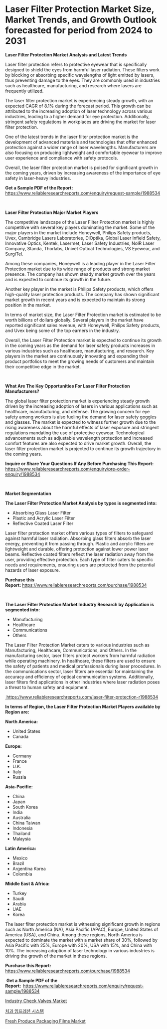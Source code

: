 <p><h1>Laser Filter Protection Market Size, Market Trends, and Growth Outlook forecasted for period from 2024 to 2031</h1></p><p><strong>Laser Filter Protection Market Analysis and Latest Trends</strong></p>
<p><p>Laser filter protection refers to protective eyewear that is specifically designed to shield the eyes from harmful laser radiation. These filters work by blocking or absorbing specific wavelengths of light emitted by lasers, thus preventing damage to the eyes. They are commonly used in industries such as healthcare, manufacturing, and research where lasers are frequently utilized.</p><p>The laser filter protection market is experiencing steady growth, with an expected CAGR of 8.1% during the forecast period. This growth can be attributed to the increasing adoption of laser technology across various industries, leading to a higher demand for eye protection. Additionally, stringent safety regulations in workplaces are driving the market for laser filter protection.</p><p>One of the latest trends in the laser filter protection market is the development of advanced materials and technologies that offer enhanced protection against a wider range of laser wavelengths. Manufacturers are also focusing on producing lightweight and comfortable eyewear to improve user experience and compliance with safety protocols.</p><p>Overall, the laser filter protection market is poised for significant growth in the coming years, driven by increasing awareness of the importance of eye safety in laser-heavy industries.</p></p>
<p><strong>Get a Sample PDF of the Report:&nbsp;</strong> <a href="https://www.reliableresearchreports.com/enquiry/request-sample/1988534">https://www.reliableresearchreports.com/enquiry/request-sample/1988534</a></p>
<p>&nbsp;</p>
<p><strong>Laser Filter Protection Major Market Players</strong></p>
<p><p>The competitive landscape of the Laser Filter Protection market is highly competitive with several key players dominating the market. Some of the major players in the market include Honeywell, Philips Safety products, Uvex, Cambridge Lasers Laboratories, DiOptika, Global Laser Infield Safety, Innovative Optics, Kentek, Lasermet, Laser Safety Industries, NoIR Laser Company, Standa, Thorlabs, Univet Optical Technologies, VS Eyewear, and SurgiTel.</p><p>Among these companies, Honeywell is a leading player in the Laser Filter Protection market due to its wide range of products and strong market presence. The company has shown steady market growth over the years and is expected to continue its growth in the future.</p><p>Another key player in the market is Philips Safety products, which offers high-quality laser protection products. The company has shown significant market growth in recent years and is expected to maintain its strong position in the market.</p><p>In terms of market size, the Laser Filter Protection market is estimated to be worth billions of dollars globally. Several players in the market have reported significant sales revenue, with Honeywell, Philips Safety products, and Uvex being some of the top earners in the industry.</p><p>Overall, the Laser Filter Protection market is expected to continue its growth in the coming years as the demand for laser safety products increases in various industries such as healthcare, manufacturing, and research. Key players in the market are continuously innovating and expanding their product portfolios to meet the growing needs of customers and maintain their competitive edge in the market.</p></p>
<p>&nbsp;</p>
<p><strong>What Are The Key Opportunities For Laser Filter Protection Manufacturers?</strong></p>
<p><p>The global laser filter protection market is experiencing steady growth driven by the increasing adoption of lasers in various applications such as healthcare, manufacturing, and defense. The growing concern for eye safety among workers is also fueling the demand for laser safety goggles and glasses. The market is expected to witness further growth due to the rising awareness about the harmful effects of laser exposure and stringent regulations mandating the use of protective eyewear. Technological advancements such as adjustable wavelength protection and increased comfort features are also expected to drive market growth. Overall, the laser filter protection market is projected to continue its growth trajectory in the coming years.</p></p>
<p><strong>Inquire or Share Your Questions If Any Before Purchasing This Report:</strong> <a href="https://www.reliableresearchreports.com/enquiry/pre-order-enquiry/1988534">https://www.reliableresearchreports.com/enquiry/pre-order-enquiry/1988534</a></p>
<p>&nbsp;</p>
<p><strong>Market Segmentation</strong></p>
<p><strong>The Laser Filter Protection Market Analysis by types is segmented into:</strong></p>
<p><ul><li>Absorbing Glass Laser Filter</li><li>Plastic and Acrylic Laser Filter</li><li>Reflective Coated Laser Filter</li></ul></p>
<p><p>Laser filter protection market offers various types of filters to safeguard against harmful laser radiation. Absorbing glass filters absorb the laser energy, preventing it from passing through. Plastic and acrylic filters are lightweight and durable, offering protection against lower power laser beams. Reflective coated filters reflect the laser radiation away from the user, providing effective protection. Each type of filter caters to specific needs and requirements, ensuring users are protected from the potential hazards of laser exposure.</p></p>
<p><strong>Purchase this Report:&nbsp;</strong><a href="https://www.reliableresearchreports.com/purchase/1988534">https://www.reliableresearchreports.com/purchase/1988534</a></p>
<p>&nbsp;</p>
<p><strong>The Laser Filter Protection Market Industry Research by Application is segmented into:</strong></p>
<p><ul><li>Manufacturing</li><li>Healthcare</li><li>Communications</li><li>Others</li></ul></p>
<p><p>The Laser Filter Protection Market caters to various industries such as Manufacturing, Healthcare, Communications, and Others. In the manufacturing sector, laser filters protect workers from harmful radiation while operating machinery. In healthcare, these filters are used to ensure the safety of patients and medical professionals during laser procedures. In the communications sector, laser filters are essential for maintaining the accuracy and efficiency of optical communication systems. Additionally, laser filters find applications in other industries where laser radiation poses a threat to human safety and equipment.</p></p>
<p><a href="https://www.reliableresearchreports.com/laser-filter-protection-r1988534">&nbsp;https://www.reliableresearchreports.com/laser-filter-protection-r1988534</a></p>
<p><strong>In terms of Region, the Laser Filter Protection Market Players available by Region are:</strong></p>
<p>
    <p> <strong> North America: </strong>
        <ul>
            <li>United States</li>
            <li>Canada</li>
        </ul>
        </p> 
    <p> <strong> Europe: </strong>
        <ul>
            <li>Germany</li>
            <li>France</li>
            <li>U.K.</li>
            <li>Italy</li>
            <li>Russia</li>
        </ul>
        </p> 
    <p> <strong> Asia-Pacific: </strong>
        <ul>
            <li>China</li>
            <li>Japan</li>
            <li>South Korea</li>
            <li>India</li>
            <li>Australia</li>
            <li>China Taiwan</li>
            <li>Indonesia</li>
            <li>Thailand</li>
            <li>Malaysia</li>
        </ul>
        </p> 
    <p> <strong> Latin America: </strong>
        <ul>
            <li>Mexico</li>
            <li>Brazil</li>
            <li>Argentina Korea</li>
            <li>Colombia</li>
        </ul>
        </p> 
    <p> <strong> Middle East & Africa: </strong>
        <ul>
            <li>Turkey</li>
            <li>Saudi</li>
            <li>Arabia</li>
            <li>UAE</li>
            <li>Korea</li>
        </ul>
    </p>
    </p>
<p><p>The laser filter protection market is witnessing significant growth in regions such as North America (NA), Asia Pacific (APAC), Europe, United States of America (USA), and China. Among these regions, North America is expected to dominate the market with a market share of 30%, followed by Asia Pacific with 25%, Europe with 20%, USA with 15%, and China with 10%. The increasing adoption of laser technology in various industries is driving the growth of the market in these regions.</p></p>
<p><strong>Purchase this Report: </strong><a href="https://www.reliableresearchreports.com/purchase/1988534">https://www.reliableresearchreports.com/purchase/1988534</a></p>
<p>&nbsp;<strong>Get a Sample PDF of the Report:&nbsp;&nbsp;</strong><a href="https://www.reliableresearchreports.com/enquiry/request-sample/1988534">https://www.reliableresearchreports.com/enquiry/request-sample/1988534</a></p>
<p><strong></strong></p>
<p><p><a href="https://github.com/JameTravis/Market-Research-Report-List-4/blob/main/industry-check-valves-market.md">Industry Check Valves Market</a></p><p><a href="https://github.com/laholand/Market-Research-Report-List-3/blob/main/784373041320.md">치과 임프레션 시스템</a></p><p><a href="https://acidic-farm-354.notion.site/Fresh-Produce-Packaging-Films-Market-Trends-Forecast-and-Competitive-Analysis-to-2031-0a0e47e3f0fe4083bda03d20db75dc08">Fresh Produce Packaging Films Market</a></p></p>